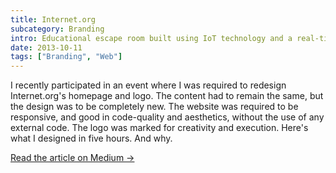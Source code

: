 ```yaml
---
title: Internet.org
subcategory: Branding
intro: Educational escape room built using IoT technology and a real-time database with IBM for a module project in April 2018.
date: 2013-10-11
tags: ["Branding", "Web"]
---
```


I recently participated in an event where I was required to redesign Internet.org's homepage and logo. The content had to remain the same, but the design was to be completely new. The website was required to be responsive, and good in code-quality and aesthetics, without the use of any external code. The logo was marked for creativity and execution. Here's what I designed in five hours. And why.

[Read the article on Medium &rarr;](https://medium.com/@anandchowdhary/internet-org-redesign-42faa1cf0af)

<div class="two-images">
	<div><img alt="" src="/internet.org/1.jpg"></div>
	<div><img alt="" src="/internet.org/2.jpg"></div>
</div>
